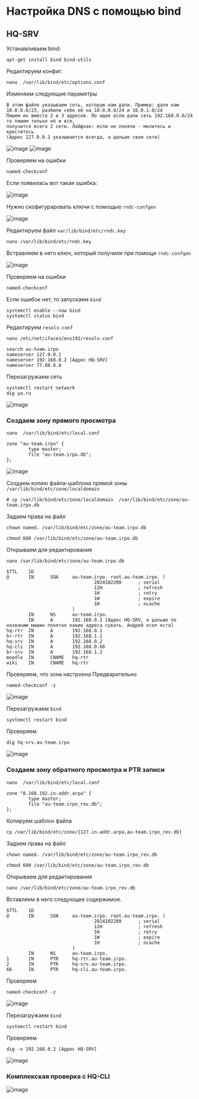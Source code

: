 # Настройка DNS с помощью bind

## HQ-SRV

Устанавливаем bind:

```
apt-get install bind bind-utils
```

Редактируем конфиг:

```
nano  /var/lib/bind/etc/options.conf
```

Изменяем следующие параметры

```
В этом файле указываем сеть, которую нам дали. Пример: дали нам 10.0.0.0/23, разбили себе её на 10.0.0.0/24 и 10.0.1.0/24
Пишем их вместо 2 и 3 адресов. По идее если дали сеть 192.168.0.0/24 то пишем только её и все,
получится всего 2 сети. Лайфхак: если не поняли - молитесь и креститесь
(Адрес 127.0.0.1 указывается всегда, а дальше свои сети) 
```

![image](https://github.com/user-attachments/assets/8a78926c-b7de-4a61-8f44-593b42341ad4)
![image](https://github.com/user-attachments/assets/ebf23788-f13b-4f3a-a15c-c588d0c94bb8)

Проверяем на ошибки

```
named-checkconf
```

Если появилась вот такая ошибка:

![image](https://github.com/user-attachments/assets/36a79d9e-7a2f-4c9d-88c7-8734587e2a40)
 
Нужно скофигураровать ключи с помощью `rndc-confgen`

![image](https://github.com/user-attachments/assets/7147ebc4-6639-4b67-8947-60acc885f618)


Редактируем файл `var/lib/bind/etc/rndc.key `
```
nano /var/lib/bind/etc/rndc.key 
```

Встравляем в него ключ, который получили при помощи `rndc-confgen`

![image](https://github.com/user-attachments/assets/02c7a31d-44d3-49f7-92f2-43427a1cafe6)

Проверяем на ошибки

```
named-checkconf
```

Если ошибок нет, то запускаем `bind`

```
systemctl enable --now bind
systemctl status bind
```


Редактируем `resolv.conf`

```
nano /etc/net/ifaces/ens192/resolv.conf 
```

```
search au-team.irpo
nameserver 127.0.0.1
nameserver 192.168.0.2 [Адрес HQ-SRV]
nameserver 77.88.8.8
```

Перезагружаем сеть

```
systemctl restart network
dig ya.ru
```

![image](https://github.com/user-attachments/assets/43bdd4a0-2473-4419-8e14-246ca81a5a11)

### Создаем зону прямого просмотра

```
nano  /var/lib/bind/etc/local.conf

zone "au-team.irpo" {
        type master;
        file "au-team.irpo.db";
};
```

![image](https://github.com/user-attachments/assets/225eb54f-5674-4757-81c2-6faf1901433d)


Создаем копию файла-шаблона прямой зоны `/var/lib/bind/etc/zone/localdomain`

```
# cp /var/lib/bind/etc/zone/localdomain  /var/lib/bind/etc/zone/au-team.irpo.db
```

Задаем права на файл
```
chown named. /var/lib/bind/etc/zone/au-team.irpo.db

chmod 600 /var/lib/bind/etc/zone/au-team.irpo.db
```

Открываем для редактирования

```
nano /var/lib/bind/etc/zone/au-team.irpo.db
```

```
$TTL    1D
@       IN      SOA     au-team.irpo. root.au-team.irpo. (
                                2024102200      ; serial
                                12H             ; refresh
                                1H              ; retry
                                1W              ; expire
                                1H              ; ncache
                        )
        IN      NS      au-team.irpo.
        IN      A       192.168.0.2 [Адрес HQ-SRV, а дальше по названию машин понятно какие адреса сувать. Андрей осел кста]
hq-rtr  IN      A       192.168.0.1
br-rtr  IN      A       192.168.1.1
hq-srv  IN      A       192.168.0.2
hq-cli  IN      A       192.168.0.66
br-srv  IN      A       192.168.1.2
moodle  IN      CNAME   hq-rtr
wiki    IN      CNAME   hq-rtr
```

Проверяем, что зона настроена Предварительно

```
named-checkconf -z
```

![image](https://github.com/user-attachments/assets/dc7ae525-b388-4996-aded-bf9e398eb85b)

Перезагружаем `bind`

```
systemctl restart bind
```

Проверяем

```
dig hq-srv.au-team.irpo
```

![image](https://github.com/user-attachments/assets/ae64ef3e-cceb-4b4f-8706-e849cebb4d4c)


### Создаем зону обратного просмотра и PTR записи

```
nano  /var/lib/bind/etc/local.conf
```

```
zone "0.168.192.in-addr.arpa" {
        type master;
        file "au-team.irpo_rev.db";
};
```

Копируем шаблон файла

```
cp /var/lib/bind/etc/zone/{127.in-addr.arpa,au-team.irpo_rev.db}
```

Задаем права на файл
```
chown named. /var/lib/bind/etc/zone/au-team.irpo_rev.db

chmod 600 /var/lib/bind/etc/zone/au-team.irpo_rev.db
```

Открываем для редактирования

```
nano /var/lib/bind/etc/zone/au-team.irpo_rev.db
```

Вставляем в него следующее содержимое.

```
$TTL    1D
@       IN      SOA     au-team.irpo. root.au-team.irpo. (
                                2024102200      ; serial
                                12H             ; refresh
                                1H              ; retry
                                1W              ; expire
                                1H              ; ncache
                        )
        IN      NS      au-team.irpo.
1       IN      PTR     hq-rtr.au-team.irpo.
2       IN      PTR     hq-srv.au-team.irpo.
66      IN      PTR     hq-cli.au-team.irpo.
```

Проверяем

```
named-checkconf -z
```

![image](https://github.com/user-attachments/assets/f90d0e2e-3652-4d83-912d-e6e222a1e6bb)


Перезагружаем `bind`

```
systemctl restart bind
```

Проверяем

```
dig -x 192.168.0.2 [Адрес HQ-SRV]
```

![image](https://github.com/user-attachments/assets/60291e24-f8c2-4113-9162-a5168ec9dc6a)


### Комплекская проверка с HQ-CLI

![image](https://github.com/user-attachments/assets/4ed43108-dbc8-484e-8dc3-85eb39280113)

